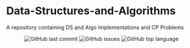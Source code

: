 # Data-Structures-and-Algorithms
A repository containing DS and Algo Implementations and CP Problems
<p align="center">

  <img alt="GitHub last commit" src="https://img.shields.io/github/last-commit/Storiesbyharshit/Data-Structures-and-Algorithms?style=flat-square">
  <img alt="GitHub issues" src="https://img.shields.io/github/issues/Storiesbyharshit/Data-Structures-and-Algorithms?style=flat-square">
  <img alt="GitHub top language" src="https://img.shields.io/github/languages/top/Storiesbyharshit/Data-Structures-and-Algorithms?style=flat-square">
 

 
 
 
</p>
